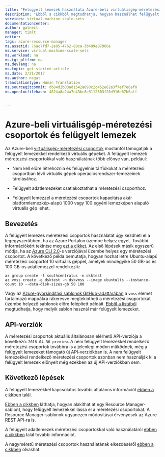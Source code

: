 ```yaml
---
title: "Felügyelt lemezek használata Azure-beli virtuálisgép-méretezési csoportokkal | Microsoft Docs"
description: "Ebből a cikkből megtudhatja, hogyan használhat felügyelt lemezeket virtuálisgép-méretezési csoportokkal"
services: virtual-machine-scale-sets
documentationcenter: 
author: gatneil
manager: timlt
editor: 
tags: azure-resource-manager
ms.assetid: 76ac7fd7-2e05-4762-88ca-3b499e87906e
ms.service: virtual-machine-scale-sets
ms.workload: na
ms.tgt_pltfrm: na
ms.devlang: na
ms.topic: get-started-article
ms.date: 2/21/2017
ms.author: negat
translationtype: Human Translation
ms.sourcegitcommit: db84d2b03ad1542a898c2c452e62a3f7ef7e6af8
ms.openlocfilehash: 4824a8a24a7e43bc8e8112303f20d916e67b6aff


---
```

# <a name="azure-vm-scale-sets-and-managed-disks"></a>Azure-beli virtuálisgép-méretezési csoportok és felügyelt lemezek

Az Azure-beli [virtuálisgép-méretezési csoportok](/azure/virtual-machine-scale-sets/) mostantól támogatják a felügyelt lemezekkel rendelkező virtuális gépeket. A felügyelt lemezek méretezési csoportokkal való használatának több előnye van, például:

* Nem kell előre létrehoznia és felügyelnie tárfiókokat a méretezési csoportban lévő virtuális gépek operációsrendszer-lemezeinek tárolásához.

* Felügyelt adatlemezeket csatlakoztathat a méretezési csoporthoz.

* Felügyelt lemezzel a méretezési csoportok kapacitása akár platformlemezkép-alapú 1000 vagy 100 egyéni lemezképen alapuló virtuális gép lehet.

## <a name="get-started"></a>Bevezetés

A felügyelt lemezes méretezési csoportok használatát úgy kezdheti el a legegyszerűbben, ha az Azure Portalon üzembe helyez egyet. További információkért tekintse meg [ezt a cikket](./virtual-machine-scale-sets-portal-create.md). Az első lépések másik egyszerű módja, ha az [Azure CLI 2.0](https://docs.microsoft.com/cli/azure/install-az-cli2)-s verziójával üzembe helyez egy méretezési csoportot. A következő példa bemutatja, hogyan hozhat létre Ubuntu-alapú méretezési csoportot 10 virtuális géppel, amelyek mindegyike 50 GB-os és 100 GB-os adatlemezzel rendelkezik:

```azurecli
az group create -l southcentralus -n dsktest
az vmss create -g dsktest -n dskvmss --image ubuntults --instance-count 10 --data-disk-sizes-gb 50 100
```

Vagy az [Azure-gyorsindítási sablonok GitHub-adattárában](https://github.com/Azure/azure-quickstart-templates) a `vmss` elemet tartalmazó mappákra rákeresve megtekintheti a méretezési csoportokat üzembe helyező sablonok előre felépített példáit. [Ebből a listából](https://github.com/Azure/azure-quickstart-templates/blob/master/managed-disk-support-list.md) megtudhatja, hogy melyik sablon használ már felügyelt lemezeket.

## <a name="api-versions"></a>API-verziók

A méretezési csoportok aktuális általánosan elérhető API-verziója a következő: `2016-04-30-preview`. A nem felügyelt lemezekkel rendelkező méretezési csoportok továbbra is a jelenlegi módon működnek, még a felügyelt lemezeket támogató új API-verziókban is. A nem felügyelt lemezekkel rendelkező méretezési csoportok azonban nem használják ki a felügyelt lemezek előnyeit még ezekben az új API-verziókban sem.

## <a name="next-steps"></a>Következő lépések

A felügyelt lemezekkel kapcsolatos további általános információt [ebben a cikkben](../storage/storage-managed-disks-overview.md) talál.

[Ebben a cikkben](./virtual-machine-scale-sets-convert-template-to-md.md) láthatja, hogyan alakíthat át egy Resource Manager-sablont, hogy felügyelt lemezekkel lássa el a méretezési csoportokat. A Resource Manager-sablonok ugyanezen módosításai érvényesek az Azure REST API-ra is.

A felügyelt adatlemezek méretezési csoportokkal való használatáról [ebben a cikkben](./virtual-machine-scale-sets-attached-disks.md) talál további információt.

A nagyméretű méretezési csoportok használatának elkezdéséről [ebben a cikkben](./virtual-machine-scale-sets-placement-groups.md) olvashat.





<!--HONumber=Feb17_HO3-->


